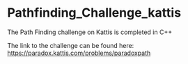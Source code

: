 # Pathfinding_Challenge_kattis
The Path Finding challenge on Kattis is completed in C++

The link to the challenge can be found here:  https://paradox.kattis.com/problems/paradoxpath
